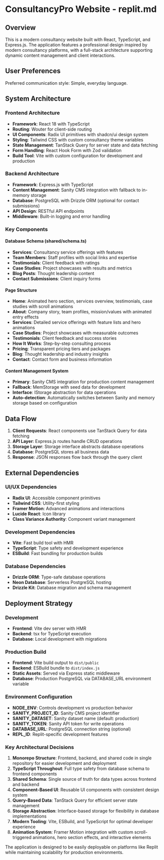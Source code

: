 # ConsultancyPro Website - replit.md

## Overview

This is a modern consultancy website built with React, TypeScript, and Express.js. The application features a professional design inspired by modern consultancy platforms, with a full-stack architecture supporting dynamic content management and client interactions.

## User Preferences

Preferred communication style: Simple, everyday language.

## System Architecture

### Frontend Architecture
- **Framework**: React 18 with TypeScript
- **Routing**: Wouter for client-side routing
- **UI Components**: Radix UI primitives with shadcn/ui design system
- **Styling**: Tailwind CSS with custom consultancy theme variables
- **State Management**: TanStack Query for server state and data fetching
- **Form Handling**: React Hook Form with Zod validation
- **Build Tool**: Vite with custom configuration for development and production

### Backend Architecture
- **Framework**: Express.js with TypeScript
- **Content Management**: Sanity CMS integration with fallback to in-memory storage
- **Database**: PostgreSQL with Drizzle ORM (optional for contact submissions)
- **API Design**: RESTful API endpoints
- **Middleware**: Built-in logging and error handling

### Key Components

#### Database Schema (shared/schema.ts)
- **Services**: Consultancy service offerings with features
- **Team Members**: Staff profiles with social links and expertise
- **Testimonials**: Client feedback with ratings
- **Case Studies**: Project showcases with results and metrics
- **Blog Posts**: Thought leadership content
- **Contact Submissions**: Client inquiry forms

#### Page Structure
- **Home**: Animated hero section, services overview, testimonials, case studies with scroll animations
- **About**: Company story, team profiles, mission/values with animated entry effects
- **Services**: Detailed service offerings with feature lists and hero animations
- **Case Studies**: Project showcases with measurable outcomes
- **Testimonials**: Client feedback and success stories
- **How It Works**: Step-by-step consulting process
- **Pricing**: Transparent pricing tiers and packages
- **Blog**: Thought leadership and industry insights
- **Contact**: Contact form and business information

#### Content Management System
- **Primary**: Sanity CMS integration for production content management
- **Fallback**: MemStorage with seed data for development
- **Interface**: IStorage abstraction for data operations
- **Auto-detection**: Automatically switches between Sanity and memory storage based on configuration

## Data Flow

1. **Client Requests**: React components use TanStack Query for data fetching
2. **API Layer**: Express.js routes handle CRUD operations
3. **Storage Layer**: Storage interface abstracts database operations
4. **Database**: PostgreSQL stores all business data
5. **Response**: JSON responses flow back through the query client

## External Dependencies

### UI/UX Dependencies
- **Radix UI**: Accessible component primitives
- **Tailwind CSS**: Utility-first styling
- **Framer Motion**: Advanced animations and interactions
- **Lucide React**: Icon library
- **Class Variance Authority**: Component variant management

### Development Dependencies
- **Vite**: Fast build tool with HMR
- **TypeScript**: Type safety and development experience
- **ESBuild**: Fast bundling for production builds

### Database Dependencies
- **Drizzle ORM**: Type-safe database operations
- **Neon Database**: Serverless PostgreSQL hosting
- **Drizzle Kit**: Database migration and schema management

## Deployment Strategy

### Development
- **Frontend**: Vite dev server with HMR
- **Backend**: tsx for TypeScript execution
- **Database**: Local development with migrations

### Production Build
- **Frontend**: Vite build output to `dist/public`
- **Backend**: ESBuild bundle to `dist/index.js`
- **Static Assets**: Served via Express static middleware
- **Database**: Production PostgreSQL via DATABASE_URL environment variable

### Environment Configuration
- **NODE_ENV**: Controls development vs production behavior
- **SANITY_PROJECT_ID**: Sanity CMS project identifier
- **SANITY_DATASET**: Sanity dataset name (default: production)
- **SANITY_TOKEN**: Sanity API token for write operations
- **DATABASE_URL**: PostgreSQL connection string (optional)
- **REPL_ID**: Replit-specific development features

### Key Architectural Decisions

1. **Monorepo Structure**: Frontend, backend, and shared code in single repository for easier development and deployment
2. **TypeScript Throughout**: Full type safety from database schema to frontend components
3. **Shared Schema**: Single source of truth for data types across frontend and backend
4. **Component-Based UI**: Reusable UI components with consistent design system
5. **Query-Based Data**: TanStack Query for efficient server state management
6. **Storage Abstraction**: Interface-based storage for flexibility in database implementations
7. **Modern Tooling**: Vite, ESBuild, and TypeScript for optimal developer experience
8. **Animation System**: Framer Motion integration with custom scroll-triggered animations, hero section effects, and interactive elements

The application is designed to be easily deployable on platforms like Replit while maintaining scalability for production environments.